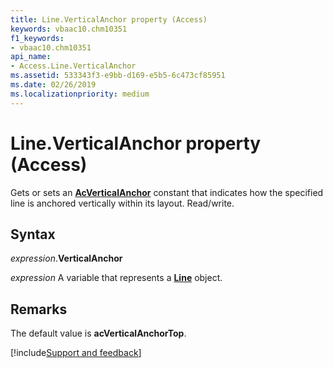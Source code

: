 ```yaml
---
title: Line.VerticalAnchor property (Access)
keywords: vbaac10.chm10351
f1_keywords:
- vbaac10.chm10351
api_name:
- Access.Line.VerticalAnchor
ms.assetid: 533343f3-e9bb-d169-e5b5-6c473cf85951
ms.date: 02/26/2019
ms.localizationpriority: medium
---
```



# Line.VerticalAnchor property (Access)

Gets or sets an **[AcVerticalAnchor](Access.AcVerticalAnchor.md)** constant that indicates how the specified line is anchored vertically within its layout. Read/write.


## Syntax

_expression_.**VerticalAnchor**

_expression_ A variable that represents a **[Line](Access.Line.md)** object.


## Remarks

The default value is **acVerticalAnchorTop**.




[!include[Support and feedback](~/includes/feedback-boilerplate.md)]